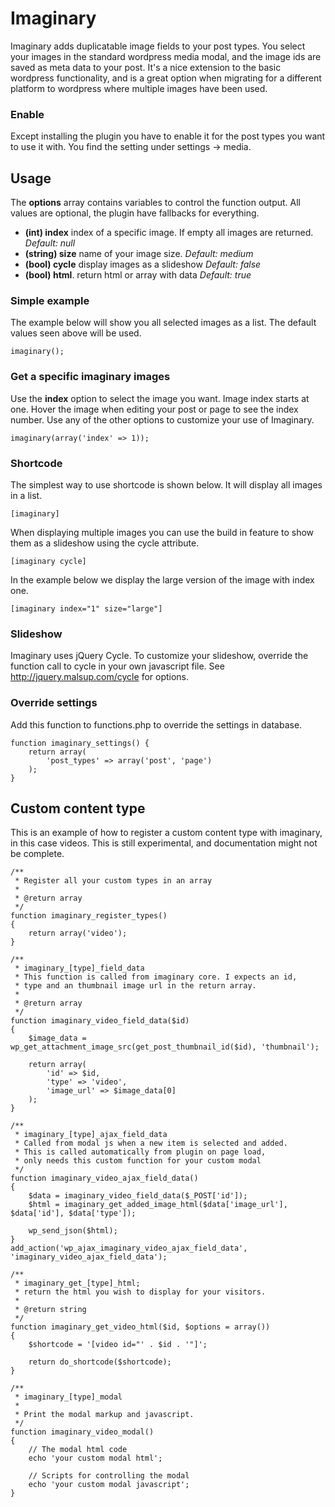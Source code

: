 # Imaginary
Imaginary adds duplicatable image fields to your post types. You select your images in the standard wordpress media modal, and the image ids are saved as meta data to your post. It's a nice extension to the basic wordpress functionality, and is a great option when migrating for a different platform to wordpress where multiple images have been used.

### Enable
Except installing the plugin you have to enable it for the post types you want to use it with. You find the setting under settings -> media.

## Usage
The **options** array contains variables to control the function output. All values are optional, the plugin have fallbacks for everything.

* **(int) index**
    index of a specific image. If empty all images are returned.
    *Default: null*
* **(string) size**
    name of your image size.
    *Default: medium*
* **(bool) cycle**
    display images as a slideshow
    *Default: false*
* **(bool) html**.
    return html or array with data
    *Default: true*

### Simple example
The example below will show you all selected images as a list. The default values seen above will be used.
```
imaginary();
```

### Get a specific imaginary images
Use the **index** option to select the image you want. Image index starts at one. Hover the image when editing your post or page to see the index number. Use any of the other options to customize your use of Imaginary.
```
imaginary(array('index' => 1));
```

### Shortcode
The simplest way to use shortcode is shown below. It will display all images in a list.
```
[imaginary]
```

When displaying multiple images you can use the build in feature to show them as a slideshow using the cycle attribute.

```
[imaginary cycle]
```

In the example below we display the large version of the image with index one.
```
[imaginary index="1" size="large"]
```

### Slideshow
Imaginary uses jQuery Cycle. To customize your slideshow, override the function call to cycle in your own javascript file. See http://jquery.malsup.com/cycle for options.


### Override settings
Add this function to functions.php to override the settings in database.
```
function imaginary_settings() {
    return array(
        'post_types' => array('post', 'page')
    );
}
```


## Custom content type
This is an example of how to register a custom content type with imaginary, in this case videos.
This is still experimental, and documentation might not be complete.

```
/**
 * Register all your custom types in an array
 *
 * @return array
 */
function imaginary_register_types()
{
    return array('video');
}

/**
 * imaginary_[type]_field_data
 * This function is called from imaginary core. I expects an id,
 * type and an thumbnail image url in the return array.
 *
 * @return array
 */
function imaginary_video_field_data($id)
{
    $image_data = wp_get_attachment_image_src(get_post_thumbnail_id($id), 'thumbnail');

    return array(
        'id' => $id,
        'type' => 'video',
        'image_url' => $image_data[0]
    );
}

/**
 * imaginary_[type]_ajax_field_data
 * Called from modal js when a new item is selected and added.
 * This is called automatically from plugin on page load,
 * only needs this custom function for your custom modal
 */
function imaginary_video_ajax_field_data()
{
    $data = imaginary_video_field_data($_POST['id']);
    $html = imaginary_get_added_image_html($data['image_url'], $data['id'], $data['type']);

    wp_send_json($html);
}
add_action('wp_ajax_imaginary_video_ajax_field_data', 'imaginary_video_ajax_field_data');

/**
 * imaginary_get_[type]_html;
 * return the html you wish to display for your visitors.
 *
 * @return string
 */
function imaginary_get_video_html($id, $options = array())
{
    $shortcode = '[video id="' . $id . '"]';

    return do_shortcode($shortcode);
}

/**
 * imaginary_[type]_modal
 *
 * Print the modal markup and javascript.
 */
function imaginary_video_modal()
{
    // The modal html code
    echo 'your custom modal html';

    // Scripts for controlling the modal
    echo 'your custom modal javascript';
}
```